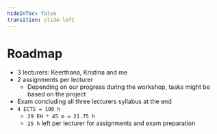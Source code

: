 ```yaml
---
hideInToc: false
transition: slide-left
---
```


# Roadmap

- 3 lecturers: Keerthana, Kristina and me
- 2 assignments per lecturer
  - Depending on our progress during the workshop, tasks might be based on the project
- Exam concluding all three lecturers syllabus at the end
- `4 ECTS = 100 h`
  - `29 EH * 45 m = 21.75 h`
  - `25 h` left per lecturer for assignments and exam preparation
